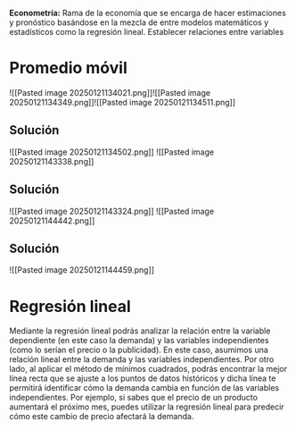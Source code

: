 **Econometría:** Rama de la economía que se encarga de hacer estimaciones y pronóstico basándose en la mezcla de entre modelos matemáticos y estadísticos como la regresión lineal. Establecer relaciones entre variables
# Promedio móvil
![[Pasted image 20250121134021.png]]![[Pasted image 20250121134349.png]]![[Pasted image 20250121134511.png]]
## Solución
![[Pasted image 20250121134502.png]]
![[Pasted image 20250121143338.png]] 
## Solución
![[Pasted image 20250121143324.png]]
![[Pasted image 20250121144442.png]]
## Solución
![[Pasted image 20250121144459.png]]
# Regresión lineal
Mediante la regresión lineal podrás analizar la relación entre la variable dependiente (en este caso la demanda) y las variables independientes (como lo serían el precio o la publicidad). En este caso, asumimos una relación lineal entre la demanda y las variables independientes.
Por otro lado, al aplicar el método de mínimos cuadrados, podrás encontrar la mejor línea recta que se ajuste a los puntos de datos históricos y dicha línea te permitirá identificar cómo la demanda cambia en función de las variables independientes.
Por ejemplo, si sabes que el precio de un producto aumentará el próximo mes, puedes utilizar la regresión lineal para predecir cómo este cambio de precio afectará la demanda.